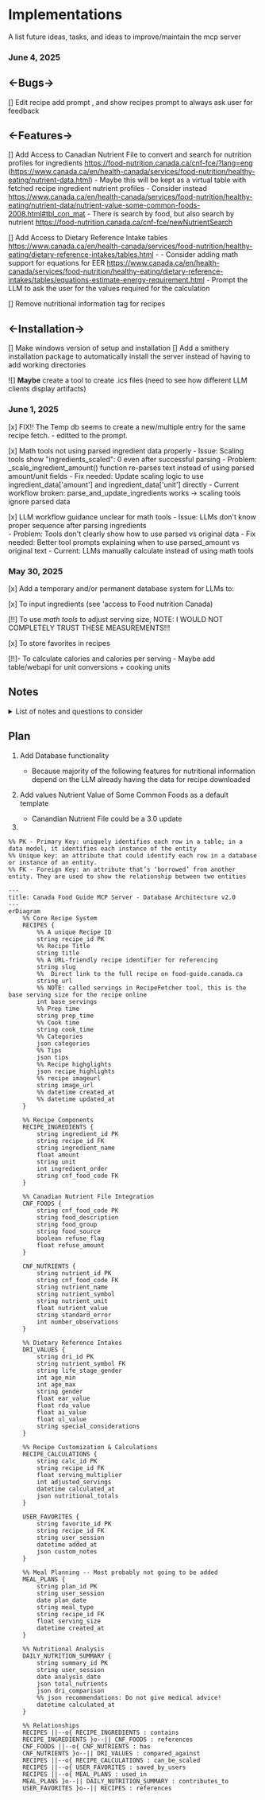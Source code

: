# Implementations
A list future ideas, tasks, and ideas to improve/maintain the mcp server

### June 4, 2025
## <-Bugs->
[] Edit recipe add prompt , and show recipes prompt to always ask user for feedback

## <-Features->
[] Add Access to Canadian Nutrient File to convert and search for nutrition profiles for ingredients https://food-nutrition.canada.ca/cnf-fce/?lang=eng (https://www.canada.ca/en/health-canada/services/food-nutrition/healthy-eating/nutrient-data.html)
    - Maybe this will be kept as a virtual table with fetched recipe ingredient nutrient profiles
    - Consider instead https://www.canada.ca/en/health-canada/services/food-nutrition/healthy-eating/nutrient-data/nutrient-value-some-common-foods-2008.html#tbl_con_mat
    - There is search by food, but also search by nutrient https://food-nutrition.canada.ca/cnf-fce/newNutrientSearch

[] Add Access to Dietary Reference Intake tables https://www.canada.ca/en/health-canada/services/food-nutrition/healthy-eating/dietary-reference-intakes/tables.html
    -
    - Consider adding math support for equations for EER https://www.canada.ca/en/health-canada/services/food-nutrition/healthy-eating/dietary-reference-intakes/tables/equations-estimate-energy-requirement.html
        - Prompt the LLM to ask the user for the values required for the calculation

[] Remove nutritional information tag for recipes       
 
## <-Installation->
[] Make windows version of setup and installation
[] Add a smithery installation package to automatically install the server instead of having to add working directories

![] **Maybe** create a tool to create .ics files (need to see how different LLM clients display artifacts)


### June 1, 2025
[x] FIX!! The Temp db seems to create a new/multiple entry for the same recipe fetch. 
    - editted to the prompt.

[x] Math tools not using parsed ingredient data properly
    - Issue: Scaling tools show "ingredients_scaled": 0 even after successful parsing
    - Problem: _scale_ingredient_amount() function re-parses text instead of using parsed amount/unit fields
    - Fix needed: Update scaling logic to use ingredient_data['amount'] and ingredient_data['unit'] directly
    - Current workflow broken: parse_and_update_ingredients works → scaling tools ignore parsed data

[x] LLM workflow guidance unclear for math tools
    - Issue: LLMs don't know proper sequence after parsing ingredients  
    - Problem: Tools don't clearly show how to use parsed vs original data
    - Fix needed: Better tool prompts explaining when to use parsed_amount vs original text
    - Current: LLMs manually calculate instead of using math tools

### May 30, 2025
[x] Add a temporary and/or permanent database system for LLMs to:

[x] To input ingredients (see 'access to Food nutrition Canada)

[!!] To use *math tools* to adjust serving size,  NOTE: I WOULD NOT COMPLETELY TRUST THESE MEASUREMENTS!!!

[x] To store favorites in recipes

[!!]- To calculate calories and calories per serving 
    - Maybe add table/webapi for unit conversions + cooking units

## Notes

<details>
<summary> List of notes and questions to consider </summary>


* In V2.0, The MCP server becomes and amalgam of access to dietary reference intake values + Canadian Nutrient File, and a temporary local database access. The workflow of the agent becomes something like:

Input Recipe Query --> Download recipe to temporary db as an sql table [Ingredients, serving size, units, and amount] --> When asked: Fetch recipe nutrient profile for different ingredients --|--> If asked: Compare values for recipes for a days worth, with DRI Table values to find if food the user is planning on consuming meets DRI requirments

* Questions to Consider:

    - What can be the most efficient template database design ready for the agent to go look like?

    - What math tools can be added for Database (serving size calculator/multiplyer) and EER?
    
    = What database would be ideal for LLMS to - add calculated coloumns to adjust serving size, pull recipe information (q: what to include?), DRI information, and nutrient information for recipes.

</details>

## Plan


1. Add Database functionality 
    - Because majority of the following features for nutritional information depend on the LLM already having the data for recipe downloaded

2. Add values Nutrient Value of Some Common Foods as a default template 
    - Canandian Nutrient File could be a 3.0 update

3. 

```mermaid
%% PK - Primary Key: uniquely identifies each row in a table; in a data model, it identifies each instance of the entity
%% Unique key: an attribute that could identify each row in a database or instance of an entity.
%% FK - Foreign Key: an attribute that’s ‘borrowed’ from another entity. They are used to show the relationship between two entities

---
title: Canada Food Guide MCP Server - Database Architecture v2.0
---
erDiagram
    %% Core Recipe System
    RECIPES {
        %% A unique Recipe ID
        string recipe_id PK 
        %% Recipe Title
        string title 
        %% A URL-friendly recipe identifier for referencing
        string slug
        %%  Direct link to the full recipe on food-guide.canada.ca
        string url
        %% NOTE: called servings in RecipeFetcher tool, this is the base serving size for the recipe online
        int base_servings
        %% Prep time
        string prep_time
        %% Cook time
        string cook_time 
        %% Categories
        json categories
        %% Tips
        json tips
        %% Recipe highglights
        json recipe_highlights
        %% recipe imageurl
        string image_url
        %% datetime created_at
        %% datetime updated_at
    }
    
    %% Recipe Components
    RECIPE_INGREDIENTS {
        string ingredient_id PK
        string recipe_id FK
        string ingredient_name
        float amount
        string unit
        int ingredient_order
        string cnf_food_code FK
    }
    
    %% Canadian Nutrient File Integration
    CNF_FOODS {
        string cnf_food_code PK
        string food_description
        string food_group
        string food_source
        boolean refuse_flag
        float refuse_amount
    }
    
    CNF_NUTRIENTS {
        string nutrient_id PK
        string cnf_food_code FK
        string nutrient_name
        string nutrient_symbol
        string nutrient_unit
        float nutrient_value
        string standard_error
        int number_observations
    }
    
    %% Dietary Reference Intakes
    DRI_VALUES {
        string dri_id PK
        string nutrient_symbol FK
        string life_stage_gender
        int age_min
        int age_max
        string gender
        float ear_value
        float rda_value
        float ai_value
        float ul_value
        string special_considerations
    }
    
    %% Recipe Customization & Calculations
    RECIPE_CALCULATIONS {
        string calc_id PK
        string recipe_id FK
        float serving_multiplier
        int adjusted_servings
        datetime calculated_at
        json nutritional_totals
    }
    
    USER_FAVORITES {
        string favorite_id PK
        string recipe_id FK
        string user_session
        datetime added_at
        json custom_notes
    }
    
    %% Meal Planning -- Most probably not going to be added
    MEAL_PLANS {
        string plan_id PK
        string user_session
        date plan_date
        string meal_type
        string recipe_id FK
        float serving_size
        datetime created_at
    }
    
    %% Nutritional Analysis
    DAILY_NUTRITION_SUMMARY {
        string summary_id PK
        string user_session
        date analysis_date
        json total_nutrients
        json dri_comparison
        %% json recommendations: Do not give medical advice!
        datetime calculated_at
    }

    %% Relationships
    RECIPES ||--o{ RECIPE_INGREDIENTS : contains
    RECIPE_INGREDIENTS }o--|| CNF_FOODS : references
    CNF_FOODS ||--o{ CNF_NUTRIENTS : has
    CNF_NUTRIENTS }o--|| DRI_VALUES : compared_against
    RECIPES ||--o{ RECIPE_CALCULATIONS : can_be_scaled
    RECIPES ||--o{ USER_FAVORITES : saved_by_users
    RECIPES ||--o{ MEAL_PLANS : used_in
    MEAL_PLANS }o--|| DAILY_NUTRITION_SUMMARY : contributes_to
    USER_FAVORITES }o--|| RECIPES : references
```